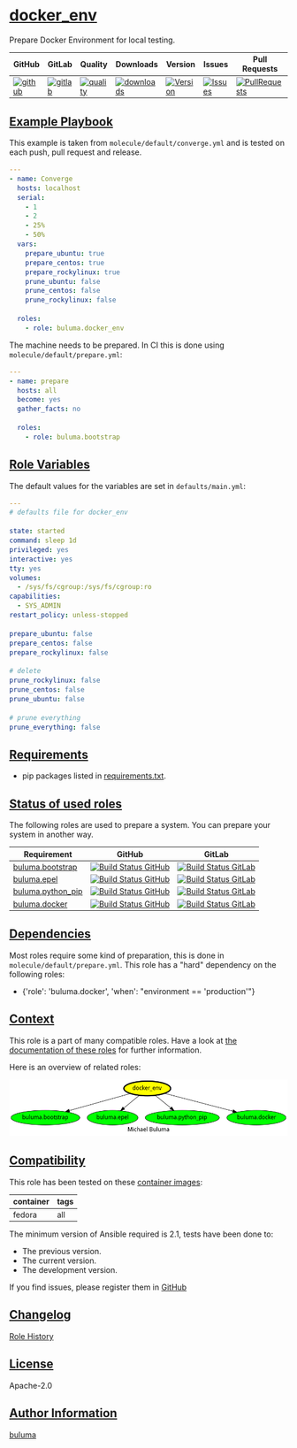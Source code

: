 # [docker_env](#docker_env)

Prepare Docker Environment for local testing.

|GitHub|GitLab|Quality|Downloads|Version|Issues|Pull Requests|
|------|------|-------|---------|-------|------|-------------|
|[![github](https://github.com/buluma/ansible-role-docker_env/workflows/Ansible%20Molecule/badge.svg)](https://github.com/buluma/ansible-role-docker_env/actions)|[![gitlab](https://gitlab.com/buluma/ansible-role-docker_env/badges/master/pipeline.svg)](https://gitlab.com/buluma/ansible-role-docker_env)|[![quality](https://img.shields.io/ansible/quality/)](https://galaxy.ansible.com/buluma/docker_env)|[![downloads](https://img.shields.io/ansible/role/d/)](https://galaxy.ansible.com/buluma/docker_env)|[![Version](https://img.shields.io/github/release/buluma/ansible-role-docker_env.svg)](https://github.com/buluma/ansible-role-docker_env/releases/)|[![Issues](https://img.shields.io/github/issues/buluma/ansible-role-docker_env.svg)](https://github.com/buluma/ansible-role-docker_env/issues/)|[![PullRequests](https://img.shields.io/github/issues-pr-closed-raw/buluma/ansible-role-docker_env.svg)](https://github.com/buluma/ansible-role-docker_env/pulls/)|

## [Example Playbook](#example-playbook)

This example is taken from `molecule/default/converge.yml` and is tested on each push, pull request and release.
```yaml
---
- name: Converge
  hosts: localhost
  serial:
    - 1
    - 2
    - 25%
    - 50%
  vars:
    prepare_ubuntu: true
    prepare_centos: true
    prepare_rockylinux: true
    prune_ubuntu: false
    prune_centos: false
    prune_rockylinux: false

  roles:
    - role: buluma.docker_env
```

The machine needs to be prepared. In CI this is done using `molecule/default/prepare.yml`:
```yaml
---
- name: prepare
  hosts: all
  become: yes
  gather_facts: no

  roles:
    - role: buluma.bootstrap
```


## [Role Variables](#role-variables)

The default values for the variables are set in `defaults/main.yml`:
```yaml
---
# defaults file for docker_env

state: started
command: sleep 1d
privileged: yes
interactive: yes
tty: yes
volumes:
  - /sys/fs/cgroup:/sys/fs/cgroup:ro
capabilities:
  - SYS_ADMIN
restart_policy: unless-stopped

prepare_ubuntu: false
prepare_centos: false
prepare_rockylinux: false

# delete
prune_rockylinux: false
prune_centos: false
prune_ubuntu: false

# prune everything
prune_everything: false
```

## [Requirements](#requirements)

- pip packages listed in [requirements.txt](https://github.com/buluma/ansible-role-docker_env/blob/main/requirements.txt).

## [Status of used roles](#status-of-requirements)

The following roles are used to prepare a system. You can prepare your system in another way.

| Requirement | GitHub | GitLab |
|-------------|--------|--------|
|[buluma.bootstrap](https://galaxy.ansible.com/buluma/bootstrap)|[![Build Status GitHub](https://github.com/buluma/ansible-role-bootstrap/workflows/Ansible%20Molecule/badge.svg)](https://github.com/buluma/ansible-role-bootstrap/actions)|[![Build Status GitLab ](https://gitlab.com/buluma/ansible-role-bootstrap/badges/master/pipeline.svg)](https://gitlab.com/buluma/ansible-role-bootstrap)|
|[buluma.epel](https://galaxy.ansible.com/buluma/epel)|[![Build Status GitHub](https://github.com/buluma/ansible-role-epel/workflows/Ansible%20Molecule/badge.svg)](https://github.com/buluma/ansible-role-epel/actions)|[![Build Status GitLab ](https://gitlab.com/buluma/ansible-role-epel/badges/master/pipeline.svg)](https://gitlab.com/buluma/ansible-role-epel)|
|[buluma.python_pip](https://galaxy.ansible.com/buluma/python_pip)|[![Build Status GitHub](https://github.com/buluma/ansible-role-python_pip/workflows/Ansible%20Molecule/badge.svg)](https://github.com/buluma/ansible-role-python_pip/actions)|[![Build Status GitLab ](https://gitlab.com/buluma/ansible-role-python_pip/badges/master/pipeline.svg)](https://gitlab.com/buluma/ansible-role-python_pip)|
|[buluma.docker](https://galaxy.ansible.com/buluma/docker)|[![Build Status GitHub](https://github.com/buluma/ansible-role-docker/workflows/Ansible%20Molecule/badge.svg)](https://github.com/buluma/ansible-role-docker/actions)|[![Build Status GitLab ](https://gitlab.com/buluma/ansible-role-docker/badges/master/pipeline.svg)](https://gitlab.com/buluma/ansible-role-docker)|

## [Dependencies](#dependencies)

Most roles require some kind of preparation, this is done in `molecule/default/prepare.yml`. This role has a "hard" dependency on the following roles:

- {'role': 'buluma.docker', 'when': "environment == 'production'"}
## [Context](#context)

This role is a part of many compatible roles. Have a look at [the documentation of these roles](https://buluma.github.io/) for further information.

Here is an overview of related roles:

![dependencies](https://raw.githubusercontent.com/buluma/ansible-role-docker_env/png/requirements.png "Dependencies")

## [Compatibility](#compatibility)

This role has been tested on these [container images](https://hub.docker.com/u/buluma):

|container|tags|
|---------|----|
|fedora|all|

The minimum version of Ansible required is 2.1, tests have been done to:

- The previous version.
- The current version.
- The development version.



If you find issues, please register them in [GitHub](https://github.com/buluma/ansible-role-docker_env/issues)

## [Changelog](#changelog)

[Role History](https://github.com/buluma/ansible-role-docker_env/blob/master/CHANGELOG.md)

## [License](#license)

Apache-2.0

## [Author Information](#author-information)

[buluma](https://buluma.github.io/)
